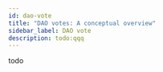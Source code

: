 ```yaml
---
id: dao-vote
title: "DAO votes: A conceptual overview"
sidebar_label: DAO vote
description: todo:qqq
---
```


todo
